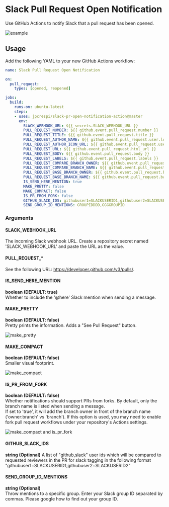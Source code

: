 # Slack Pull Request Open Notification
Use GitHub Actions to notify Slack that a pull request has been opened.

![example](https://raw.githubusercontent.com/jpcrespi/slack-pr-open-notification-action/images/example.png)

## Usage
Add the following YAML to your new GitHub Actions workflow:

```yaml
name: Slack Pull Request Open Notification

on:
  pull_request:
    types: [opened, reopened]

jobs:
  build:
    runs-on: ubuntu-latest
    steps:
    - uses: jpcrespi/slack-pr-open-notification-action@master
      env: 
        SLACK_WEBHOOK_URL: ${{ secrets.SLACK_WEBHOOK_URL }}
        PULL_REQUEST_NUMBER: ${{ github.event.pull_request.number }}
        PULL_REQUEST_TITLE: ${{ github.event.pull_request.title }}
        PULL_REQUEST_AUTHOR_NAME: ${{ github.event.pull_request.user.login }}
        PULL_REQUEST_AUTHOR_ICON_URL: ${{ github.event.pull_request.user.avatar_url }}
        PULL_REQUEST_URL: ${{ github.event.pull_request.html_url }}
        PULL_REQUEST_BODY: ${{ github.event.pull_request.body }}
        PULL_REQUEST_LABELS: ${{ github.event.pull_request.labels }}
        PULL_REQUEST_COMPARE_BRANCH_OWNER: ${{ github.event.pull_request.head.repo.owner.login }}
        PULL_REQUEST_COMPARE_BRANCH_NAME: ${{ github.event.pull_request.head.ref }}
        PULL_REQUEST_BASE_BRANCH_OWNER: ${{ github.event.pull_request.base.repo.owner.login }}
        PULL_REQUEST_BASE_BRANCH_NAME: ${{ github.event.pull_request.base.ref }}
        IS_SEND_HERE_MENTION: true
        MAKE_PRETTY: false
        MAKE_COMPACT: false
        IS_PR_FROM_FORK: false
        GITHUB_SLACK_IDS: githubuser1=SLACKUSERID1,githubuser2=SLACKUSERID2
        SEND_GROUP_ID_MENTIONS: GROUPIDDDD,GGGGROUPID
```

### Arguments
#### SLACK_WEBHOOK_URL
The incoming Slack webhook URL. Create a repository secret named 'SLACK_WEBHOOK_URL' and paste the URL as the value.

#### PULL_REQUEST_*
See the following URL: https://developer.github.com/v3/pulls/.

#### IS_SEND_HERE_MENTION
**boolean (DEFAULT: true)**  
Whether to include the '@here' Slack mention when sending a message.

#### MAKE_PRETTY
**boolean (DEFAULT: false)**  
Pretty prints the information. Adds a "See Pull Request" button.

![make_pretty](https://raw.githubusercontent.com/jun3453/slack-pr-open-notification-action/images/make_pretty.png)

#### MAKE_COMPACT
**boolean (DEFAULT: false)**  
Smaller visual footprint.

![make_compact](https://raw.githubusercontent.com/jun3453/slack-pr-open-notification-action/images/make_compact.png)

#### IS_PR_FROM_FORK
**boolean (DEFAULT: false)**  
Whether notifications should support PRs from forks. By default, only the branch name is listed when sending a message.  
If set to 'true', it will add the branch owner in front of the branch name ('owner:branch' vs 'branch'). If this option is used, you may need to enable fork pull request workflows under your repository's Actions settings.

![make_compact and is_pr_fork](https://raw.githubusercontent.com/jun3453/slack-pr-open-notification-action/images/make_compact_fork.png)

#### GITHUB_SLACK_IDS
**string (Optional)**
A list of "github,slack" user ids which will be compared to requested reviewers in the PR
for slack tagging in the following format "githubuser1=SLACKUSERID1,githubuser2=SLACKUSERID2"

#### SEND_GROUP_ID_MENTIONS
**string (Optional)**  
Throw mentions to a specific group.
Enter your Slack group ID separated by commas.
Please google how to find out your group ID.